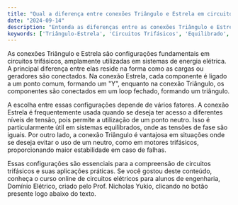```yaml
---
title: "Qual a diferença entre conexões Triângulo e Estrela em circuitos trifásicos?"
date: "2024-09-14"
description: "Entenda as diferenças entre as conexões Triângulo e Estrela em circuitos trifásicos e suas aplicações."
keywords: ['Triângulo-Estrela', 'Circuitos Trifásicos', 'Equilibrado', 'Exemplo', 'Conexão']
---
```


As conexões Triângulo e Estrela são configurações fundamentais em circuitos trifásicos, amplamente utilizadas em sistemas de energia elétrica. A principal diferença entre elas reside na forma como as cargas ou geradores são conectados. Na conexão Estrela, cada componente é ligado a um ponto comum, formando um "Y", enquanto na conexão Triângulo, os componentes são conectados em um loop fechado, formando um triângulo.

A escolha entre essas configurações depende de vários fatores. A conexão Estrela é frequentemente usada quando se deseja ter acesso a diferentes níveis de tensão, pois permite a utilização de um ponto neutro. Isso é particularmente útil em sistemas equilibrados, onde as tensões de fase são iguais. Por outro lado, a conexão Triângulo é vantajosa em situações onde se deseja evitar o uso de um neutro, como em motores trifásicos, proporcionando maior estabilidade em caso de falhas.

Essas configurações são essenciais para a compreensão de circuitos trifásicos e suas aplicações práticas. Se você gostou deste conteúdo, conheça o curso online de circuitos elétricos para alunos de engenharia, Domínio Elétrico, criado pelo Prof. Nicholas Yukio, clicando no botão presente logo abaixo do texto.